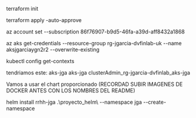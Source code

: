 terraform init

terraform apply -auto-approve

az account set --subscription 86f76907-b9d5-46fa-a39d-aff8432a1868

az aks get-credentials --resource-group rg-jgarcia-dvfinlab-uk --name aksjgarciaygn2r2 --overwrite-existing

kubectl config get-contexts

tendriamos este:  aks-jga   aks-jga    clusterAdmin_rg-jgarcia-dvfinlab_aks-jga

Vamos a usar el chart proporcionado (RECORDAD SUBIR IMAGENES DE DOCKER ANTES CON LOS NOMBRES DEL README)

helm install rrhh-jga .\proyecto_helm\ --namespace jga --create-namespace










